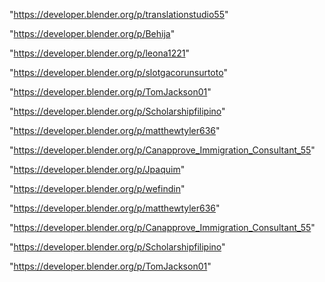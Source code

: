 "https://developer.blender.org/p/translationstudio55"

"https://developer.blender.org/p/Behija"

"https://developer.blender.org/p/leona1221"

"https://developer.blender.org/p/slotgacorunsurtoto"

"https://developer.blender.org/p/TomJackson01"

"https://developer.blender.org/p/Scholarshipfilipino"

"https://developer.blender.org/p/matthewtyler636"

"https://developer.blender.org/p/Canapprove_Immigration_Consultant_55"

 
"https://developer.blender.org/p/Jpaquim"


"https://developer.blender.org/p/wefindin"


"https://developer.blender.org/p/matthewtyler636"


"https://developer.blender.org/p/Canapprove_Immigration_Consultant_55"


"https://developer.blender.org/p/Scholarshipfilipino"


"https://developer.blender.org/p/TomJackson01"


 
